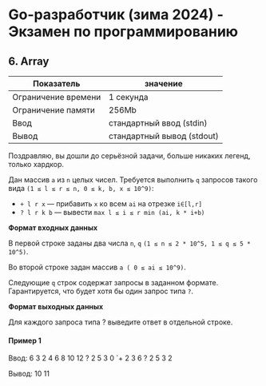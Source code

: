# Go-разработчик (зима 2024) - Экзамен по программированию

## 6. Array

| Показатель           | значение                   |
|----------------------|----------------------------|
| Ограничение времени  | 1 секунда                  |
| Ограничение памяти   | 256Mb                      |
| Ввод                 | стандартный ввод (stdin)   |
| Вывод                | стандартный вывод (stdout) |

Поздравляю, вы дошли до серьёзной задачи, больше никаких легенд, только хардкор.

Дан массив `a` из `n` целых чисел. Требуется выполнить `q` запросов такого вида `(1 ≤ l ≤ r ≤ n, 0 ≤ k, b, x ≤ 10^9)`:

- `+ l r x` — прибавить `x` ко всем `ai` на отрезке `i∈[l,r]`
- `? l r k b` — вывести `max l ≤ i ≤ r min (ai, k * i+b)`

**Формат входных данных**

В первой строке заданы два числа `n`, `q` `(1 ≤ n ≤ 2 * 10^5, 1 ≤ q ≤ 5 * 10^5)`.

Во второй строке задан массив `a ( 0 ≤ ai ≤ 10^9)`.

Следующие `q` строк содержат запросы в заданном формате. Гарантируется, что будет хотя бы один запрос типа `?`.

**Формат выходных данных**

Для каждого запроса типа ? выведите ответ в отдельной строке.

#### Пример 1

Ввод:
6 3
2 4 6 8 10 12
? 2 5 3 0
`+ 2 3 6
? 2 5 3 2

Вывод:
10
11
